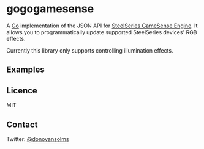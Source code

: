 # gogogamesense

A [Go](https://golang.org/) implementation of the JSON API for [SteelSeries GameSense Engine](https://steelseries.com/developer).
It allows you to programmatically update supported SteelSeries devices' RGB effects.

Currently this library only supports controlling illumination effects.

## Examples



## Licence

MIT

## Contact

Twitter: [@donovansolms](https://twitter.com/donovansolms)

